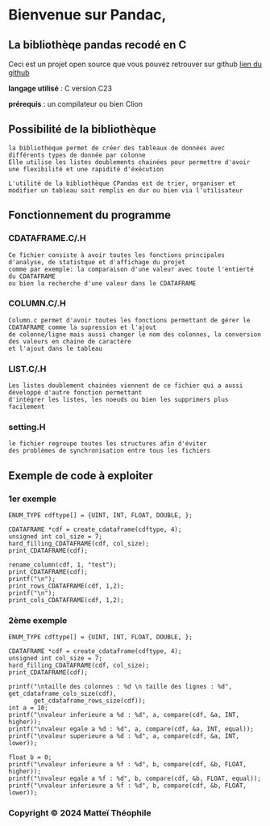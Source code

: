 # Bienvenue sur Pandac, 
## La bibliothèqe pandas recodé en C

Ceci est un projet open source que vous pouvez retrouver sur github [lien du github](https://github.com/Mattei-Theophile/CDataframe-Bottalico-Mattei--F)


**langage utilisé** : C version C23

**prérequis** : un compilateur ou bien Clion 

## Possibilité de la bibliothèque 
    
    la bibliothèque permet de créer des tableaux de données avec différents types de donnée par colonne
    Elle utilise les listes doublements chainées pour permettre d'avoir une flexibilité et une rapidité d'éxécution
    
    L'utilité de la bibliothèque CPandas est de trier, organiser et modifier un tableau soit remplis en dur ou bien via l'utilisateur

## Fonctionnement du programme
### CDATAFRAME.C/.H
    
    Ce fichier consiste à avoir toutes les fonctions principales d'analyse, de statistque et d'affichage du projet
    comme par exemple: la comparaison d'une valeur avec toute l'entierté du CDATAFRAME 
    ou bien la recherche d'une valeur dans le CDATAFRAME

### COLUMN.C/.H

    Column.c permet d'avoir toutes les fonctions permettant de gérer le CDATAFRAME comme la supression et l'ajout
    de colonne/ligne mais aussi changer le nom des colonnes, la conversion des valeurs en chaine de caractère
    et l'ajout dans le tableau

### LIST.C/.H

    Les listes doublement chainées viennent de ce fichier qui a aussi développé d'autre fonction permettant 
    d'intégrer les listes, les noeuds ou bien les supprimers plus facilement

### setting.H
    
    le fichier regroupe toutes les structures afin d'éviter 
    des problèmes de synchronisation entre tous les fichiers


## Exemple de code à exploiter

### 1er exemple

    ENUM_TYPE cdftype[] = {UINT, INT, FLOAT, DOUBLE, };

    CDATAFRAME *cdf = create_cdataframe(cdftype, 4);
    unsigned int col_size = 7;
    hard_filling_CDATAFRAME(cdf, col_size);
    print_CDATAFRAME(cdf);

    rename_column(cdf, 1, "test");
    print_CDATAFRAME(cdf);
    printf("\n");
    print_rows_CDATAFRAME(cdf, 1,2);
    printf("\n");
    print_cols_CDATAFRAME(cdf, 1,2);

### 2ème exemple

    ENUM_TYPE cdftype[] = {UINT, INT, FLOAT, DOUBLE, };

    CDATAFRAME *cdf = create_cdataframe(cdftype, 4);
    unsigned int col_size = 7;
    hard_filling_CDATAFRAME(cdf, col_size);
    print_CDATAFRAME(cdf);

    printf("\ntaille des colonnes : %d \n taille des lignes : %d", get_cdataframe_cols_size(cdf),
           get_cdataframe_rows_size(cdf));
    int a = 10;
    printf("\nvaleur inferieure a %d : %d", a, compare(cdf, &a, INT, higher));
    printf("\nvaleur egale a %d : %d", a, compare(cdf, &a, INT, equal));
    printf("\nvaleur superieure a %d : %d", a, compare(cdf, &a, INT, lower));

    float b = 0;
    printf("\nvaleur inferieure a %f : %d", b, compare(cdf, &b, FLOAT, higher));
    printf("\nvaleur egale a %f : %d", b, compare(cdf, &b, FLOAT, equal));
    printf("\nvaleur inferieure a %f : %d", b, compare(cdf, &b, FLOAT, lower));


### Copyright © 2024 Matteï Théophile
